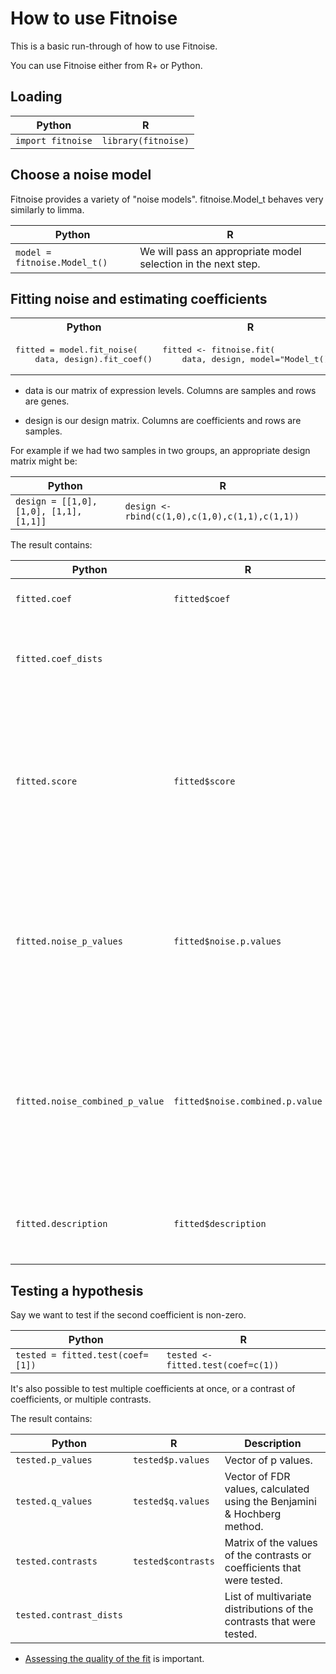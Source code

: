 
How to use Fitnoise
===

This is a basic run-through of how to use Fitnoise.

You can use Fitnoise either from R+ or Python.



Loading
---

|Python|R|
|---|---|
|`import fitnoise`|`library(fitnoise)`|


Choose a noise model
---

Fitnoise provides a variety of "noise models". fitnoise.Model_t behaves very similarly to limma.

|Python|R|
|---|---|
|```model = fitnoise.Model_t()```| We will pass an appropriate model selection in the next step. |


Fitting noise and estimating coefficients
---

<table>
<tr><th>Python</th><th>R</th></tr>
<tr><td><pre>
fitted = model.fit_noise(
    data, design).fit_coef()
</pre></td><td><pre>
fitted &lt;- fitnoise.fit(
    data, design, model="Model_t()")
</pre></td></tr></table>


* data is our matrix of expression levels. Columns are samples and rows are genes.

* design is our design matrix. Columns are coefficients and rows are samples.

For example if we had two samples in two groups, an appropriate design matrix might be:

|Python|R|
|---|---|
|`design = [[1,0], [1,0], [1,1], [1,1]]`|`design <- rbind(c(1,0),c(1,0),c(1,1),c(1,1))`|

The result contains:

|Python|R|Description|
|---|---|---|
|`fitted.coef`|`fitted$coef`|Matrix of fitted coefficients.|
|`fitted.coef_dists`||List of posterior multivariate distributions of coefficients.|
|`fitted.score`|`fitted$score`|A score of how good the noise fit was, in bits per degree of freedom. When deciding what noise model to use, smaller values are better.|
|`fitted.noise_p_values`|`fitted$noise.p.values`|Vector of "noise p-values". A small value for a particular gene may indicate that the noise model was a poor fit for that gene.|
|`fitted.noise_combined_p_value`|`fitted$noise.combined.p.value`|Bonferroni corrected combined p-value of the noise p-values. A small value may indicate an overall poor fit for the noise model.|
|`fitted.description`|`fitted$description`|A summary of various important quantities from the noise fit.|


Testing a hypothesis
---

Say we want to test if the second coefficient is non-zero.

|Python|R|
|---|---|
|`tested = fitted.test(coef=[1])`|`tested <- fitted.test(coef=c(1))`|

It's also possible to test multiple coefficients at once, or a contrast of coefficients, or multiple contrasts.

The result contains:

|Python|R|Description|
|---|---|---|
|`tested.p_values`|`tested$p.values`|Vector of p values.|
|`tested.q_values`|`tested$q.values`|Vector of FDR values, calculated using the Benjamini & Hochberg method.|
|`tested.contrasts`|`tested$contrasts`|Matrix of the values of the contrasts or coefficients that were tested.|
|`tested.contrast_dists`||List of multivariate distributions of the contrasts that were tested.|


* [Assessing the quality of the fit](assess.md) is important.








